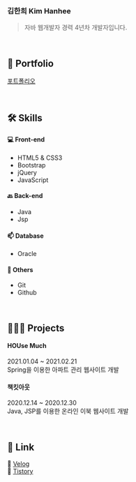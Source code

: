### 김한희 Kim Hanhee
> 자바 웹개발자 경력 4년차 개발자입니다.

<br>

🚀 Portfolio
----------
[포트폴리오](https://www.notion.so/29ddb2db2cbc80d281bad6b65cd608b8?source=copy_link)

<br>

🛠 Skills 
----------
#### 💻 Front-end
- HTML5 & CSS3  
- Bootstrap  
- jQuery  
- JavaScript  
  
#### 🔙 Back-end  
- Java  
- Jsp  
  
#### 📫 Database  
- Oracle  
  
#### 👏 Others  
- Git  
- Github  

<br>

👩🏻‍💻 Projects
----------
#### HOUse Much  
2021.01.04 ~ 2021.02.21  
Spring을 이용한 아파트 관리 웹사이트 개발  
#### 책킷아웃  
2020.12.14 ~ 2020.12.30  
Java, JSP를 이용한 온라인 이북 웹사이트 개발

<br>

🌱 Link
----------
🔗 [Velog](https://velog.io/@hanheekim)  
📕 [Tistory](https://marchdev.tistory.com)
